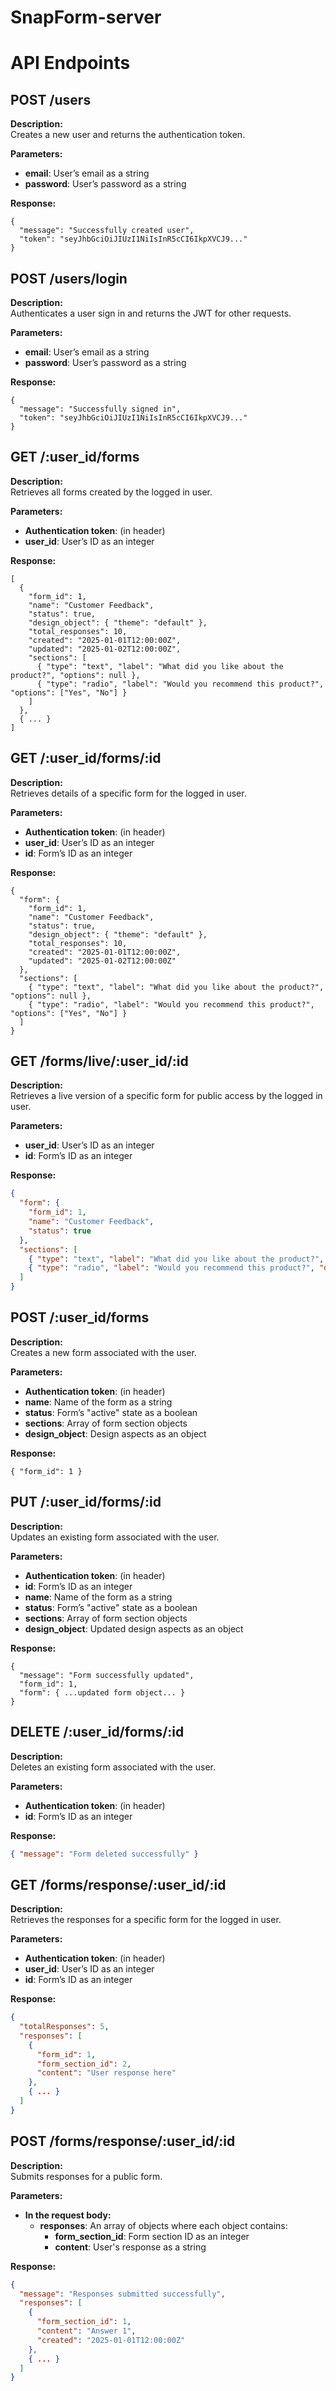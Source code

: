 # SnapForm-server

# API Endpoints

## POST /users

**Description:**  
Creates a new user and returns the authentication token.

**Parameters:**  
- **email**: User’s email as a string  
- **password**: User’s password as a string  

**Response:**
```
{
  "message": "Successfully created user",
  "token": "seyJhbGciOiJIUzI1NiIsInR5cCI6IkpXVCJ9..."
}
```
## POST /users/login

**Description:**  
Authenticates a user sign in and returns the JWT for other requests.

**Parameters:**  
- **email**: User’s email as a string  
- **password**: User’s password as a string  

**Response:**
```
{
  "message": "Successfully signed in",
  "token": "seyJhbGciOiJIUzI1NiIsInR5cCI6IkpXVCJ9..."
}
```
## GET /:user_id/forms

**Description:**  
Retrieves all forms created by the logged in user.

**Parameters:**  
- **Authentication token**: (in header)  
- **user_id**: User’s ID as an integer  

**Response:**
```
[
  {
    "form_id": 1,
    "name": "Customer Feedback",
    "status": true,
    "design_object": { "theme": "default" },
    "total_responses": 10,
    "created": "2025-01-01T12:00:00Z",
    "updated": "2025-01-02T12:00:00Z",
    "sections": [
      { "type": "text", "label": "What did you like about the product?", "options": null },
      { "type": "radio", "label": "Would you recommend this product?", "options": ["Yes", "No"] }
    ]
  },
  { ... }
]
```
## GET /:user_id/forms/:id

**Description:**  
Retrieves details of a specific form for the logged in user.

**Parameters:**  
- **Authentication token**: (in header)  
- **user_id**: User’s ID as an integer  
- **id**: Form’s ID as an integer  

**Response:**
```
{
  "form": {
    "form_id": 1,
    "name": "Customer Feedback",
    "status": true,
    "design_object": { "theme": "default" },
    "total_responses": 10,
    "created": "2025-01-01T12:00:00Z",
    "updated": "2025-01-02T12:00:00Z"
  },
  "sections": [
    { "type": "text", "label": "What did you like about the product?", "options": null },
    { "type": "radio", "label": "Would you recommend this product?", "options": ["Yes", "No"] }
  ]
}
```
## GET /forms/live/:user_id/:id

**Description:**  
Retrieves a live version of a specific form for public access by the logged in user.

**Parameters:**  
- **user_id**: User’s ID as an integer  
- **id**: Form’s ID as an integer  

**Response:**
```json
{
  "form": {
    "form_id": 1,
    "name": "Customer Feedback",
    "status": true
  },
  "sections": [
    { "type": "text", "label": "What did you like about the product?", "options": null, "id": 1 },
    { "type": "radio", "label": "Would you recommend this product?", "options": ["Yes", "No"], "id": 2 }
  ]
}
```
## POST /:user_id/forms

**Description:**  
Creates a new form associated with the user.

**Parameters:**  
- **Authentication token**: (in header)  
- **name**: Name of the form as a string  
- **status**: Form’s "active" state as a boolean  
- **sections**: Array of form section objects  
- **design_object**: Design aspects as an object  

**Response:**
```
{ "form_id": 1 }
```
## PUT /:user_id/forms/:id

**Description:**  
Updates an existing form associated with the user.

**Parameters:**  
- **Authentication token**: (in header)  
- **id**: Form’s ID as an integer  
- **name**: Name of the form as a string  
- **status**: Form’s "active" state as a boolean  
- **sections**: Array of form section objects  
- **design_object**: Updated design aspects as an object  

**Response:**
```
{
  "message": "Form successfully updated",
  "form_id": 1,
  "form": { ...updated form object... }
}
```
## DELETE /:user_id/forms/:id

**Description:**  
Deletes an existing form associated with the user.

**Parameters:**  
- **Authentication token**: (in header)  
- **id**: Form’s ID as an integer  

**Response:**
```json
{ "message": "Form deleted successfully" }
```
## GET /forms/response/:user_id/:id

**Description:**  
Retrieves the responses for a specific form for the logged in user.

**Parameters:**  
- **Authentication token**: (in header)  
- **user_id**: User’s ID as an integer  
- **id**: Form’s ID as an integer  

**Response:**
```json
{
  "totalResponses": 5,
  "responses": [
    {
      "form_id": 1,
      "form_section_id": 2,
      "content": "User response here"
    },
    { ... }
  ]
}
```
## POST /forms/response/:user_id/:id

**Description:**  
Submits responses for a public form.

**Parameters:**  
- **In the request body:**  
  - **responses**: An array of objects where each object contains:  
    - **form_section_id**: Form section ID as an integer  
    - **content**: User's response as a string  

**Response:**
```json
{
  "message": "Responses submitted successfully",
  "responses": [
    {
      "form_section_id": 1,
      "content": "Answer 1",
      "created": "2025-01-01T12:00:00Z"
    },
    { ... }
  ]
}
```

